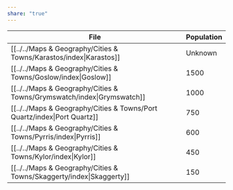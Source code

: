 ```yaml
---
share: "true"
---
```


| File                                                                        | Population |
| --------------------------------------------------------------------------- | ---------- |
| [[../../Maps & Geography/Cities & Towns/Karastos/index\|Karastos]]          | Unknown    |
| [[../../Maps & Geography/Cities & Towns/Goslow/index\|Goslow]]                | 1500       |
| [[../../Maps & Geography/Cities & Towns/Grymswatch/index\|Grymswatch]]    | 1000       |
| [[../../Maps & Geography/Cities & Towns/Port Quartz/index\|Port Quartz]] | 750        |
| [[../../Maps & Geography/Cities & Towns/Pyrris/index\|Pyrris]]                | 600        |
| [[../../Maps & Geography/Cities & Towns/Kylor/index\|Kylor]]                   | 450        |
| [[../../Maps & Geography/Cities & Towns/Skaggerty/index\|Skaggerty]]       | 150        |
